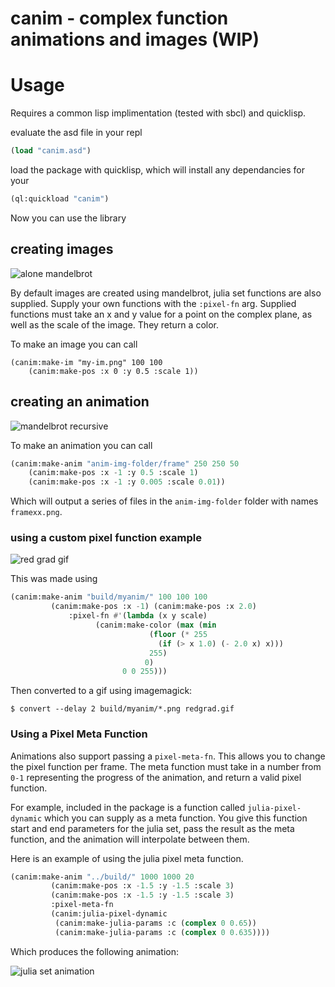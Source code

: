 # canim - complex function animations and images (WIP)

# Usage

Requires a common lisp implimentation (tested with sbcl) and quicklisp.

evaluate the asd file in your repl

```lisp
(load "canim.asd")
```

load the package with quicklisp, which will install any dependancies for your
```lisp
(ql:quickload "canim")
```

Now you can use the library

## creating images

![alone mandelbrot](https://github.com/NoamZeise/complex-fn-anim/blob/master/demos/images/alone.png?raw=true)


By default images are created using mandelbrot, julia set functions are also supplied.
Supply your own functions with the `:pixel-fn` arg.
Supplied functions must take an x and y value for a point on the complex plane, 
as well as the scale of the image. They return a color.

To make an image you can call

```
(canim:make-im "my-im.png" 100 100 
	(canim:make-pos :x 0 :y 0.5 :scale 1))
```

## creating an animation

![mandelbrot recursive](https://github.com/NoamZeise/complex-fn-anim/blob/master/demos/videos/recursive.gif?raw=true)


To make an animation you can call

```lisp
(canim:make-anim "anim-img-folder/frame" 250 250 50 
	(canim:make-pos :x -1 :y 0.5 :scale 1)
	(canim:make-pos :x -1 :y 0.005 :scale 0.01))
```

Which will output a series of files in the `anim-img-folder` folder with names 
`framexx.png`.

### using a custom pixel function example
![red grad gif](https://github.com/NoamZeise/complex-fn-anim/blob/master/demos/videos/redgrad.gif?raw=true)

This was made using

```lisp
(canim:make-anim "build/myanim/" 100 100 100
		 (canim:make-pos :x -1) (canim:make-pos :x 2.0)
			 :pixel-fn #'(lambda (x y scale)
			       (canim:make-color (max (min
						       (floor (* 255
								 (if (> x 1.0) (- 2.0 x) x)))
						       255)
						      0)
						 0 0 255)))
```
Then converted to a gif using imagemagick:
```
$ convert --delay 2 build/myanim/*.png redgrad.gif
```

### Using a Pixel Meta Function

Animations also support passing a `pixel-meta-fn`. This allows you to change the pixel function per frame. The meta function must take in a number from `0-1` representing the progress of the animation, and return a valid pixel function.


For example, included in the package is a function called `julia-pixel-dynamic` 
which you can supply as a meta function.
You give this function start and end parameters for the julia set, pass the result as 
the meta function, and the animation will interpolate between them.


Here is an example of using the julia pixel meta function.


```lisp
(canim:make-anim "../build/" 1000 1000 20
		 (canim:make-pos :x -1.5 :y -1.5 :scale 3)
		 (canim:make-pos :x -1.5 :y -1.5 :scale 3)
		 :pixel-meta-fn
		 (canim:julia-pixel-dynamic
		  (canim:make-julia-params :c (complex 0 0.65))
		  (canim:make-julia-params :c (complex 0 0.635))))
```

Which produces the following animation:

![julia set animation](https://github.com/NoamZeise/complex-fn-anim/blob/master/demos/videos/julia-transition.gif?raw=true)
